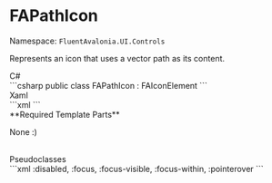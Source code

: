 # FAPathIcon
Namespace: `FluentAvalonia.UI.Controls`

Represents an icon that uses a vector path as its content.

<div class="code-example" markdown="1">
C#
</div>
```csharp
public class FAPathIcon : FAIconElement
```

<br />
<div class="code-example" markdown="1">
Xaml
</div>
```xml
<ui:FAPathIcon />
```

<br />
**Required Template Parts**

None :)


<br />

<div class="code-example" markdown="1">
Pseudoclasses
</div>
```xml
:disabled, :focus, :focus-visible, :focus-within, :pointerover
```
<br />